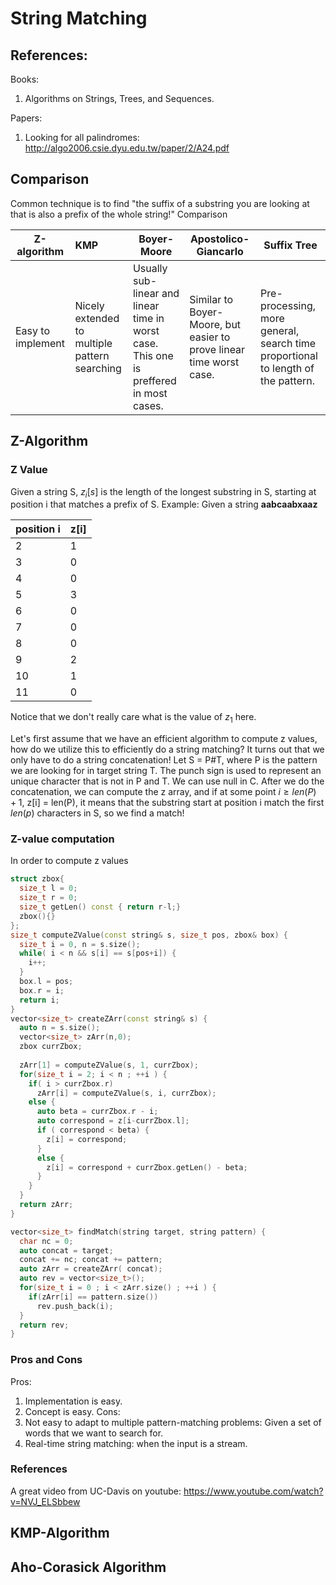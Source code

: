 # String Matching
## References:
Books:

1. Algorithms on Strings, Trees, and Sequences.

Papers:

1. Looking for all palindromes: http://algo2006.csie.dyu.edu.tw/paper/2/A24.pdf

## Comparison
Common technique is to find "the suffix of a substring you are looking at that is also a prefix of the whole string!"
Comparison 

Z-algorithm | KMP | Boyer-Moore|Apostolico-Giancarlo | Suffix Tree
------------|:----| -----------| --------|-----|
Easy to implement | Nicely extended to multiple pattern searching | Usually sub-linear and linear time in worst case. This one is preffered in most cases.| Similar to Boyer-Moore, but easier to prove linear time worst case. | Pre-processing, more general, search time proportional to length of the pattern. |
## Z-Algorithm

### Z Value 
Given a string S, $z_i[s]$ is the length of the longest substring in S, starting at position i that matches a prefix of S. 
Example:
Given a string __aabcaabxaaz__

position i | z[i] |
-----------|:-----|
2 | 1|
3 | 0|
4 | 0|
5 | 3| 
6 | 0|
7 | 0|
8 | 0|
9 | 2|
10 | 1| 
11 | 0| 

Notice that we don't really care what is the value of $z_1$ here. 

Let's first assume that we have an efficient algorithm to compute z values, how do we utilize this to efficiently do a string matching? 
It turns out that we only have to do a string concatenation! 
Let S = P#T, where P is the pattern we are looking for in target string T. The punch sign is used to represent an unique character that is not in P and T. We can use null in C.  After we do the concatenation, we can compute the z array, and if at some point $i\geq len(P)+1$, z[i] = len(P), it means that the substring start at position i match the first $len(p)$ characters in S, so we find a match! 

### Z-value computation
In order to compute z values 

```c++
struct zbox{
  size_t l = 0;
  size_t r = 0;
  size_t getLen() const { return r-l;}
  zbox(){}
};
size_t computeZValue(const string& s, size_t pos, zbox& box) {
  size_t i = 0, n = s.size();
  while( i < n && s[i] == s[pos+i]) {
    i++;
  }
  box.l = pos;
  box.r = i;
  return i;
}
vector<size_t> createZArr(const string& s) {
  auto n = s.size();
  vector<size_t> zArr(n,0);
  zbox currZbox;
  
  zArr[1] = computeZValue(s, 1, currZbox);
  for(size_t i = 2; i < n ; ++i ) {
    if( i > currZbox.r) 
      zArr[i] = computeZValue(s, i, currZbox);
    else {
      auto beta = currZbox.r - i;
      auto correspond = z[i-currZbox.l];
      if ( correspond < beta) {
        z[i] = correspond;
      }
      else {
        z[i] = correspond + currZbox.getLen() - beta;
      }
    }
  }
  return zArr;
}

vector<size_t> findMatch(string target, string pattern) {
  char nc = 0;
  auto concat = target;
  concat += nc; concat += pattern;
  auto zArr = createZArr( concat);
  auto rev = vector<size_t>();
  for(size_t i = 0 ; i < zArr.size() ; ++i ) {
    if(zArr[i] == pattern.size())
      rev.push_back(i);
  }
  return rev;
}
```
### Pros and Cons
Pros:
1. Implementation is easy.
2. Concept is easy.
Cons:
1. Not easy to adapt to multiple pattern-matching problems: Given a set of words that we want to search for. 
2. Real-time string matching: when the input is a stream. 


### References 
A great video from UC-Davis on youtube: https://www.youtube.com/watch?v=NVJ_ELSbbew

## KMP-Algorithm
## Aho-Corasick Algorithm
